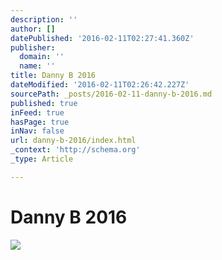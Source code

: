 ```yaml
---
description: ''
author: []
datePublished: '2016-02-11T02:27:41.360Z'
publisher:
  domain: ''
  name: ''
title: Danny B 2016
dateModified: '2016-02-11T02:26:42.227Z'
sourcePath: _posts/2016-02-11-danny-b-2016.md
published: true
inFeed: true
hasPage: true
inNav: false
url: danny-b-2016/index.html
_context: 'http://schema.org'
_type: Article

---
```

# Danny B 2016
![](https://the-grid-user-content.s3-us-west-2.amazonaws.com/856d1f52-0ec5-4fc3-8663-2640972e70ea.png)